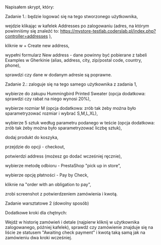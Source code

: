 Napisałem skrypt, który:

Zadanie 1.:
będzie logować się na tego stworzonego użytkownika,

wejdzie klikając w kafelek Addresses po zalogowaniu (adres, na którym powinniśmy się znaleźć to: https://mystore-testlab.coderslab.pl/index.php?controller=addresses ),

kliknie w + Create new address,

wypełni formularz New address - dane powinny być pobierane z tabeli Examples w Gherkinie (alias, address, city, zip/postal code, country, phone),

sprawdzi czy dane w dodanym adresie są poprawne.


Zadanie 2.:
zaloguje się na tego samego użytkownika z zadania 1,

wybierze do zakupu Hummingbird Printed Sweater (opcja dodatkowa: sprawdzi czy rabat na niego wynosi 20%),

wybierze rozmiar M (opcja dodatkowa: zrób tak żeby można było sparametryzować rozmiar i wybrać S,M,L,XL),

wybierze 5 sztuk według parametru podanego w teście (opcja dodatkowa: zrób tak żeby można było sparametryzować liczbę sztuk),

dodaj produkt do koszyka,

przejdzie do opcji - checkout,

potwierdzi address (możesz go dodać wcześniej ręcznie),

wybierze metodę odbioru - PrestaShop "pick up in store",

wybierze opcję płatności - Pay by Check,

kliknie na "order with an obligation to pay",

zrobi screenshot z potwierdzeniem zamówienia i kwotą.

Zadanie warsztatowe 2 (dowolny sposób)

Dodatkowe kroki dla chętnych:

Wejdź w historię zamówień i detale (najpierw kliknij w użytkownika zalogowanego, później kafelek),
sprawdź czy zamówienie znajduje się na liście ze statusem "Awaiting check payment" i kwotą taką samą jak na zamówieniu dwa kroki wcześniej.
